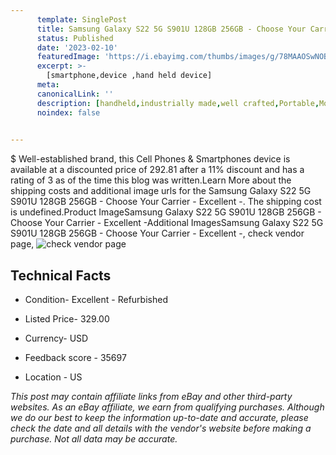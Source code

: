 ```yaml
---
      template: SinglePost
      title: Samsung Galaxy S22 5G S901U 128GB 256GB - Choose Your Carrier - Excellent -
      status: Published
      date: '2023-02-10'
      featuredImage: 'https://i.ebayimg.com/thumbs/images/g/78MAAOSwNOBjPGIH/s-l225.jpg'
      excerpt: >-
        [smartphone,device ,hand held device]
      meta:
      canonicalLink: ''
      description: [handheld,industrially made,well crafted,Portable,Mobile,Compact,Convenient,Lightweight,Maneuverable,Man-portable,Miniature,Carriable,Hand-held,Light,Holdable,Transportable,Mobile device,Pocket-sized,On-the-go,Wireless,Cordless,Compact size,Convenient size, smartphone,device ,hand held device]
      noindex: false

        
---
```

$
    Well-established brand, this Cell Phones & Smartphones device is available at a discounted price of 292.81 after a 11% discount and has a rating of 3 as of the time this blog was written.Learn More about the shipping costs and additional image urls for the Samsung Galaxy S22 5G S901U 128GB 256GB - Choose Your Carrier - Excellent -. The shipping cost is undefined.Product ImageSamsung Galaxy S22 5G S901U 128GB 256GB - Choose Your Carrier - Excellent -Additional ImagesSamsung Galaxy S22 5G S901U 128GB 256GB - Choose Your Carrier - Excellent -, check vendor page, ![check vendor page](https://origin-galleryplus.ebayimg.com/ws/web/255880641825_2_0_1/225x225.jpg,https://origin-galleryplus.ebayimg.com/ws/web/255880641825_3_0_1/225x225.jpg,https://origin-galleryplus.ebayimg.com/ws/web/255880641825_4_0_1/225x225.jpg,https://origin-galleryplus.ebayimg.com/ws/web/255880641825_5_0_1/225x225.jpg,https://origin-galleryplus.ebayimg.com/ws/web/255880641825_6_0_1/225x225.jpg,https://origin-galleryplus.ebayimg.com/ws/web/255880641825_7_0_1/225x225.jpg,https://origin-galleryplus.ebayimg.com/ws/web/255880641825_8_0_1/225x225.jpg,https://origin-galleryplus.ebayimg.com/ws/web/255880641825_9_0_1/225x225.jpg,https://origin-galleryplus.ebayimg.com/ws/web/255880641825_10_0_1/225x225.jpg,https://origin-galleryplus.ebayimg.com/ws/web/255880641825_11_0_1/225x225.jpg,https://origin-galleryplus.ebayimg.com/ws/web/255880641825_12_0_1/225x225.jpg)
    
    

 ## Technical Facts 



     
      

 - Condition- Excellent - Refurbished 


      

 - Listed Price- 329.00 


      

 - Currency- USD 


      

 - Feedback score - 35697 


      

 - Location - US 


      
      

 *_This post may contain affiliate links from eBay and other third-party websites. As an eBay affiliate, we earn from qualifying purchases. Although we do our best to keep the information up-to-date and accurate, please check the date and all details with the vendor's website before making a purchase. Not all data may be accurate._*



    
    
    
    
    